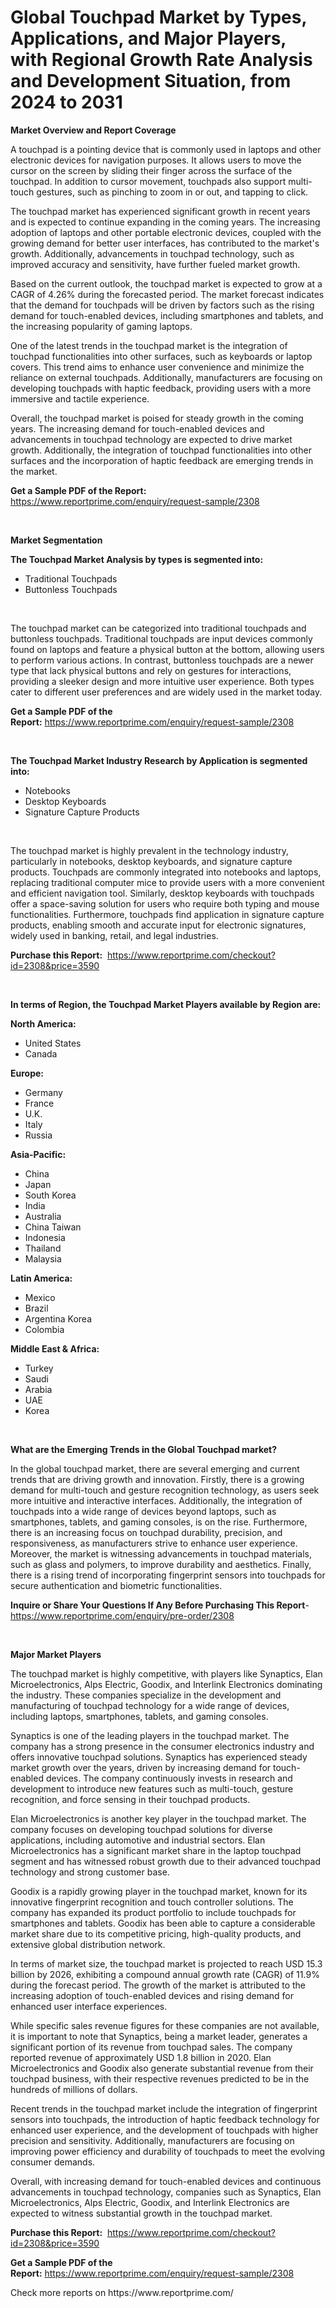 <p><h1>Global Touchpad Market by Types, Applications, and Major Players, with Regional Growth Rate Analysis and Development Situation, from 2024 to 2031</h1></p><p><strong>Market Overview and Report Coverage</strong></p>
<p><p>A touchpad is a pointing device that is commonly used in laptops and other electronic devices for navigation purposes. It allows users to move the cursor on the screen by sliding their finger across the surface of the touchpad. In addition to cursor movement, touchpads also support multi-touch gestures, such as pinching to zoom in or out, and tapping to click.</p><p>The touchpad market has experienced significant growth in recent years and is expected to continue expanding in the coming years. The increasing adoption of laptops and other portable electronic devices, coupled with the growing demand for better user interfaces, has contributed to the market's growth. Additionally, advancements in touchpad technology, such as improved accuracy and sensitivity, have further fueled market growth.</p><p>Based on the current outlook, the touchpad market is expected to grow at a CAGR of 4.26% during the forecasted period. The market forecast indicates that the demand for touchpads will be driven by factors such as the rising demand for touch-enabled devices, including smartphones and tablets, and the increasing popularity of gaming laptops.</p><p>One of the latest trends in the touchpad market is the integration of touchpad functionalities into other surfaces, such as keyboards or laptop covers. This trend aims to enhance user convenience and minimize the reliance on external touchpads. Additionally, manufacturers are focusing on developing touchpads with haptic feedback, providing users with a more immersive and tactile experience.</p><p>Overall, the touchpad market is poised for steady growth in the coming years. The increasing demand for touch-enabled devices and advancements in touchpad technology are expected to drive market growth. Additionally, the integration of touchpad functionalities into other surfaces and the incorporation of haptic feedback are emerging trends in the market.</p></p>
<p><strong>Get a Sample PDF of the Report:</strong> <a href="https://www.reportprime.com/enquiry/request-sample/2308">https://www.reportprime.com/enquiry/request-sample/2308</a></p>
<p>&nbsp;</p>
<p><strong>Market Segmentation</strong></p>
<p><strong>The Touchpad Market Analysis by types is segmented into:</strong></p>
<p><ul><li>Traditional Touchpads</li><li>Buttonless Touchpads</li></ul></p>
<p>&nbsp;</p>
<p><p>The touchpad market can be categorized into traditional touchpads and buttonless touchpads. Traditional touchpads are input devices commonly found on laptops and feature a physical button at the bottom, allowing users to perform various actions. In contrast, buttonless touchpads are a newer type that lack physical buttons and rely on gestures for interactions, providing a sleeker design and more intuitive user experience. Both types cater to different user preferences and are widely used in the market today.</p></p>
<p><strong>Get a Sample PDF of the Report:</strong>&nbsp;<a href="https://www.reportprime.com/enquiry/request-sample/2308">https://www.reportprime.com/enquiry/request-sample/2308</a></p>
<p>&nbsp;</p>
<p><strong>The Touchpad Market Industry Research by Application is segmented into:</strong></p>
<p><ul><li>Notebooks</li><li>Desktop Keyboards</li><li>Signature Capture Products</li></ul></p>
<p>&nbsp;</p>
<p><p>The touchpad market is highly prevalent in the technology industry, particularly in notebooks, desktop keyboards, and signature capture products. Touchpads are commonly integrated into notebooks and laptops, replacing traditional computer mice to provide users with a more convenient and efficient navigation tool. Similarly, desktop keyboards with touchpads offer a space-saving solution for users who require both typing and mouse functionalities. Furthermore, touchpads find application in signature capture products, enabling smooth and accurate input for electronic signatures, widely used in banking, retail, and legal industries.</p></p>
<p><strong>Purchase this Report:</strong>&nbsp; <a href="https://www.reportprime.com/checkout?id=2308&price=3590">https://www.reportprime.com/checkout?id=2308&price=3590</a></p>
<p>&nbsp;</p>
<p><strong>In terms of Region, the Touchpad Market Players available by Region are:</strong></p>
<p>
    <p> <strong> North America: </strong>
        <ul>
            <li>United States</li>
            <li>Canada</li>
        </ul>
        </p> 
    <p> <strong> Europe: </strong>
        <ul>
            <li>Germany</li>
            <li>France</li>
            <li>U.K.</li>
            <li>Italy</li>
            <li>Russia</li>
        </ul>
        </p> 
    <p> <strong> Asia-Pacific: </strong>
        <ul>
            <li>China</li>
            <li>Japan</li>
            <li>South Korea</li>
            <li>India</li>
            <li>Australia</li>
            <li>China Taiwan</li>
            <li>Indonesia</li>
            <li>Thailand</li>
            <li>Malaysia</li>
        </ul>
        </p> 
    <p> <strong> Latin America: </strong>
        <ul>
            <li>Mexico</li>
            <li>Brazil</li>
            <li>Argentina Korea</li>
            <li>Colombia</li>
        </ul>
        </p> 
    <p> <strong> Middle East & Africa: </strong>
        <ul>
            <li>Turkey</li>
            <li>Saudi</li>
            <li>Arabia</li>
            <li>UAE</li>
            <li>Korea</li>
        </ul>
    </p>
    </p>
<p>&nbsp;</p>
<p><strong>What are the Emerging Trends in the Global Touchpad market?</strong></p>
<p><p>In the global touchpad market, there are several emerging and current trends that are driving growth and innovation. Firstly, there is a growing demand for multi-touch and gesture recognition technology, as users seek more intuitive and interactive interfaces. Additionally, the integration of touchpads into a wide range of devices beyond laptops, such as smartphones, tablets, and gaming consoles, is on the rise. Furthermore, there is an increasing focus on touchpad durability, precision, and responsiveness, as manufacturers strive to enhance user experience. Moreover, the market is witnessing advancements in touchpad materials, such as glass and polymers, to improve durability and aesthetics. Finally, there is a rising trend of incorporating fingerprint sensors into touchpads for secure authentication and biometric functionalities.</p></p>
<p><strong>Inquire or Share Your Questions If Any Before Purchasing This Report</strong>- <a href="https://www.reportprime.com/enquiry/pre-order/2308">https://www.reportprime.com/enquiry/pre-order/2308</a></p>
<p>&nbsp;</p>
<p><strong>Major Market Players</strong></p>
<p><p>The touchpad market is highly competitive, with players like Synaptics, Elan Microelectronics, Alps Electric, Goodix, and Interlink Electronics dominating the industry. These companies specialize in the development and manufacturing of touchpad technology for a wide range of devices, including laptops, smartphones, tablets, and gaming consoles.</p><p>Synaptics is one of the leading players in the touchpad market. The company has a strong presence in the consumer electronics industry and offers innovative touchpad solutions. Synaptics has experienced steady market growth over the years, driven by increasing demand for touch-enabled devices. The company continuously invests in research and development to introduce new features such as multi-touch, gesture recognition, and force sensing in their touchpad products.</p><p>Elan Microelectronics is another key player in the touchpad market. The company focuses on developing touchpad solutions for diverse applications, including automotive and industrial sectors. Elan Microelectronics has a significant market share in the laptop touchpad segment and has witnessed robust growth due to their advanced touchpad technology and strong customer base.</p><p>Goodix is a rapidly growing player in the touchpad market, known for its innovative fingerprint recognition and touch controller solutions. The company has expanded its product portfolio to include touchpads for smartphones and tablets. Goodix has been able to capture a considerable market share due to its competitive pricing, high-quality products, and extensive global distribution network.</p><p>In terms of market size, the touchpad market is projected to reach USD 15.3 billion by 2026, exhibiting a compound annual growth rate (CAGR) of 11.9% during the forecast period. The growth of the market is attributed to the increasing adoption of touch-enabled devices and rising demand for enhanced user interface experiences.</p><p>While specific sales revenue figures for these companies are not available, it is important to note that Synaptics, being a market leader, generates a significant portion of its revenue from touchpad sales. The company reported revenue of approximately USD 1.8 billion in 2020. Elan Microelectronics and Goodix also generate substantial revenue from their touchpad business, with their respective revenues predicted to be in the hundreds of millions of dollars.</p><p>Recent trends in the touchpad market include the integration of fingerprint sensors into touchpads, the introduction of haptic feedback technology for enhanced user experience, and the development of touchpads with higher precision and sensitivity. Additionally, manufacturers are focusing on improving power efficiency and durability of touchpads to meet the evolving consumer demands.</p><p>Overall, with increasing demand for touch-enabled devices and continuous advancements in touchpad technology, companies such as Synaptics, Elan Microelectronics, Alps Electric, Goodix, and Interlink Electronics are expected to witness substantial growth in the touchpad market.</p></p>
<p><strong>Purchase this Report:</strong>&nbsp;&nbsp;<a href="https://www.reportprime.com/checkout?id=2308&price=3590">https://www.reportprime.com/checkout?id=2308&price=3590</a></p>
<p></p>
<p><strong>Get a Sample PDF of the Report:</strong>&nbsp;<a href="https://www.reportprime.com/enquiry/request-sample/2308">https://www.reportprime.com/enquiry/request-sample/2308</a></p>
<p>Check more reports on https://www.reportprime.com/</p>
